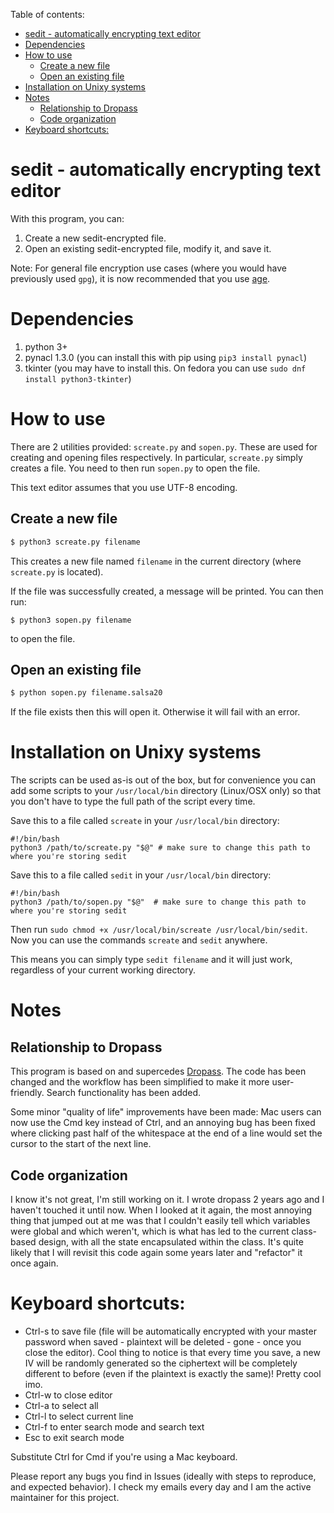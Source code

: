 Table of contents:

- [sedit - automatically encrypting text editor](#sedit---automatically-encrypting-text-editor)
- [Dependencies](#dependencies)
- [How to use](#how-to-use)
  - [Create a new file](#create-a-new-file)
  - [Open an existing file](#open-an-existing-file)
- [Installation on Unixy systems](#installation-on-unixy-systems)
- [Notes](#notes)
  - [Relationship to Dropass](#relationship-to-dropass)
  - [Code organization](#code-organization)
- [Keyboard shortcuts:](#keyboard-shortcuts)

# sedit - automatically encrypting text editor

With this program, you can:

1. Create a new sedit-encrypted file.
2. Open an existing sedit-encrypted file, modify it, and save it.

Note: For general file encryption use cases (where you would have previously used `gpg`), it is now recommended that you use [age](https://github.com/FiloSottile/age). 

# Dependencies

1. python 3+
2. pynacl 1.3.0 (you can install this with pip using `pip3 install pynacl`)
3. tkinter (you may have to install this. On fedora you can use `sudo dnf install python3-tkinter`)

# How to use

There are 2 utilities provided: `screate.py` and `sopen.py`. These are used for creating and opening files respectively. In particular, `screate.py` simply creates a file. You need to then run `sopen.py` to open the file. 

This text editor assumes that you use UTF-8 encoding. 

## Create a new file

```bash
$ python3 screate.py filename
```

This creates a new file named `filename` in the current directory (where `screate.py` is located). 

If the file was successfully created, a message will be printed. You can then run:

```
$ python3 sopen.py filename
``` 

to open the file. 

## Open an existing file

```bash
$ python sopen.py filename.salsa20
```

If the file exists then this will open it. Otherwise it will fail with an error. 

# Installation on Unixy systems

The scripts can be used as-is out of the box, but for convenience you can add some scripts to your `/usr/local/bin` directory (Linux/OSX only) so that you don't have to type the full path of the script every time. 

Save this to a file called `screate` in your `/usr/local/bin` directory:

```
#!/bin/bash
python3 /path/to/screate.py "$@" # make sure to change this path to where you're storing sedit
```

Save this to a file called `sedit` in your `/usr/local/bin` directory:

```
#!/bin/bash
python3 /path/to/sopen.py "$@"  # make sure to change this path to where you're storing sedit
```

Then run `sudo chmod +x /usr/local/bin/screate /usr/local/bin/sedit`. Now you can use the commands `screate` and `sedit` anywhere. 

This means you can simply type `sedit filename` and it will just work, regardless of your current working directory. 

# Notes

## Relationship to Dropass

This program is based on and supercedes [Dropass](https://github.com/1f604/dropass). The code has been changed and the workflow has been simplified to make it more user-friendly. Search functionality has been added. 

Some minor "quality of life" improvements have been made: Mac users can now use the Cmd key instead of Ctrl, and an annoying bug has been fixed where clicking past half of the whitespace at the end of a line would set the cursor to the start of the next line. 

## Code organization

I know it's not great, I'm still working on it. I wrote dropass 2 years ago and I haven't touched it until now. When I looked at it again, the most annoying thing that jumped out at me was that I couldn't easily tell which variables were global and which weren't, which is what has led to the current class-based design, with all the state encapsulated within the class. It's quite likely that I will revisit this code again some years later and "refactor" it once again. 

# Keyboard shortcuts:

- Ctrl-s to save file (file will be automatically encrypted with your master password when saved - plaintext will be deleted - gone -  once you close the editor). Cool thing to notice is that every time you save, a new IV will be randomly generated so the ciphertext will be completely different to before (even if the plaintext is exactly the same)! Pretty cool imo. 
- Ctrl-w to close editor 
- Ctrl-a to select all
- Ctrl-l to select current line 
- Ctrl-f to enter search mode and search text
- Esc to exit search mode

Substitute Ctrl for Cmd if you're using a Mac keyboard. 

Please report any bugs you find in Issues (ideally with steps to reproduce, and expected behavior). I check my emails every day and I am the active maintainer for this project.
